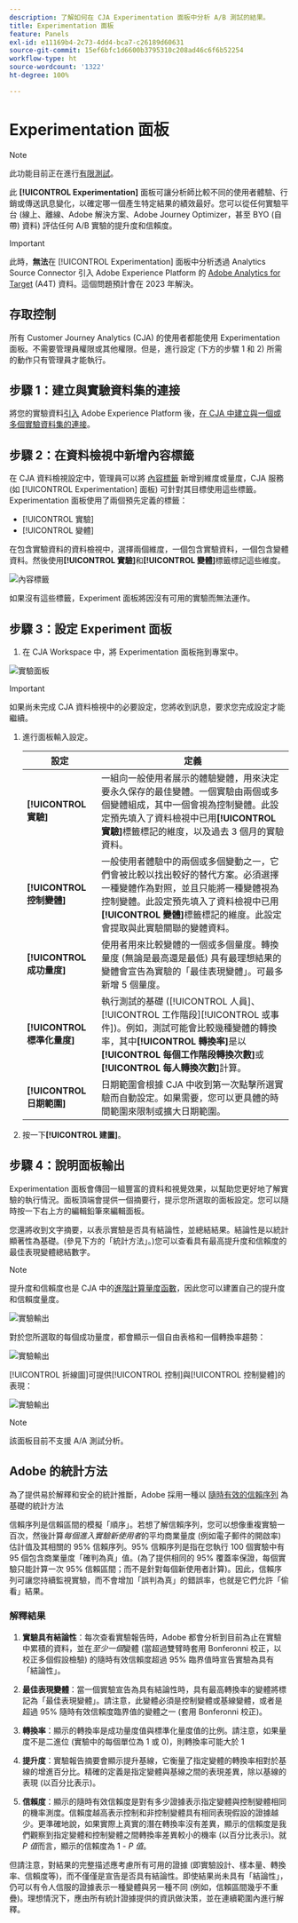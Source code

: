 ```yaml
---
description: 了解如何在 CJA Experimentation 面板中分析 A/B 測試的結果。
title: Experimentation 面板
feature: Panels
exl-id: e11169b4-2c73-4dd4-bca7-c26189d60631
source-git-commit: 15ef6bfc1d6600b3795310c208ad46c6f6b52254
workflow-type: ht
source-wordcount: '1322'
ht-degree: 100%

---
```


# Experimentation 面板

>[!NOTE]
>
>此功能目前正在進行[有限測試](/help/release-notes/releases.md)。

此 **[!UICONTROL Experimentation]** 面板可讓分析師比較不同的使用者體驗、行銷或傳送訊息變化，以確定哪一個產生特定結果的績效最好。您可以從任何實驗平台 (線上、離線、Adobe 解決方案、Adobe Journey Optimizer，甚至 BYO (自帶) 資料) 評估任何 A/B 實驗的提升度和信賴度。

>[!IMPORTANT]
>
>此時，**無法**&#x200B;在 [!UICONTROL Experimentation] 面板中分析透過 Analytics Source Connector 引入 Adobe Experience Platform 的 [Adobe Analytics for Target](https://experienceleague.adobe.com/docs/target/using/integrate/a4t/a4t.html) (A4T) 資料。這個問題預計會在 2023 年解決。

## 存取控制

所有 Customer Journey Analytics (CJA) 的使用者都能使用 Experimentation 面板。不需要管理員權限或其他權限。但是，進行設定 (下方的步驟 1 和 2) 所需的動作只有管理員才能執行。

## 步驟 1：建立與實驗資料集的連接

將您的實驗資料[引入](https://experienceleague.adobe.com/docs/experience-platform/ingestion/home.html?lang=zh-Hant) Adobe Experience Platform 後，[在 CJA 中建立與一個或多個實驗資料集的連接](/help/connections/create-connection.md)。

## 步驟 2：在資料檢視中新增內容標籤

在 CJA 資料檢視設定中，管理員可以將 [內容標籤](/help/data-views/component-settings/overview.md) 新增到維度或量度，CJA 服務 (如 [!UICONTROL Experimentation] 面板) 可針對其目標使用這些標籤。Experimentation 面板使用了兩個預先定義的標籤：

* [!UICONTROL 實驗]
* [!UICONTROL 變體]

在包含實驗資料的資料檢視中，選擇兩個維度，一個包含實驗資料，一個包含變體資料。然後使用&#x200B;**[!UICONTROL 實驗]**&#x200B;和&#x200B;**[!UICONTROL 變體]**&#x200B;標籤標記這些維度。

![內容標籤](assets/context-label.png)

如果沒有這些標籤，Experiment 面板將因沒有可用的實驗而無法運作。

## 步驟 3：設定 Experiment 面板

1. 在 CJA Workspace 中，將 Experimentation 面板拖到專案中。

![實驗面板](assets/experiment.png)

>[!IMPORTANT]
>如果尚未完成 CJA 資料檢視中的必要設定，您將收到訊息，要求您完成設定才能繼續。

1. 進行面板輸入設定。

   | 設定 | 定義 |
   | --- | --- |
   | **[!UICONTROL 實驗]** | 一組向一般使用者展示的體驗變體，用來決定要永久保存的最佳變體。一個實驗由兩個或多個變體組成，其中一個會視為控制變體。此設定預先填入了資料檢視中已用&#x200B;**[!UICONTROL 實驗]**&#x200B;標籤標記的維度，以及過去 3 個月的實驗資料。 |
   | **[!UICONTROL 控制變體]** | 一般使用者體驗中的兩個或多個變動之一，它們會被比較以找出較好的替代方案。必須選擇一種變體作為對照，並且只能將一種變體視為控制變體。此設定預先填入了資料檢視中已用&#x200B;**[!UICONTROL 變體]**&#x200B;標籤標記的維度。此設定會提取與此實驗關聯的變體資料。 |
   | **[!UICONTROL 成功量度]** | 使用者用來比較變體的一個或多個量度。轉換量度 (無論是最高還是最低) 具有最理想結果的變體會宣告為實驗的「最佳表現變體」。可最多新增 5 個量度。 |
   | **[!UICONTROL 標準化量度]** | 執行測試的基礎 ([!UICONTROL 人員]、[!UICONTROL 工作階段][!UICONTROL 或事件])。例如，測試可能會比較幾種變體的轉換率，其中&#x200B;**[!UICONTROL 轉換率]**&#x200B;是以&#x200B;**[!UICONTROL 每個工作階段轉換次數]**&#x200B;或&#x200B;**[!UICONTROL 每人轉換次數]**&#x200B;計算。 |
   | **[!UICONTROL 日期範圍]** | 日期範圍會根據 CJA 中收到第一次點擊所選實驗而自動設定。如果需要，您可以更具體的時間範圍來限制或擴大日期範圍。 |

1. 按一下&#x200B;**[!UICONTROL 建置]**。

## 步驟 4：說明面板輸出

Experimentation 面板會傳回一組豐富的資料和視覺效果，以幫助您更好地了解實驗的執行情況。面板頂端會提供一個摘要行，提示您所選取的面板設定。您可以隨時按一下右上方的編輯鉛筆來編輯面板。

您還將收到文字摘要，以表示實驗是否具有結論性，並總結結果。結論性是以統計顯著性為基礎。(參見下方的「統計方法」。)您可以查看具有最高提升度和信賴度的最佳表現變體總結數字。

>[!NOTE]
>
>提升度和信賴度也是 CJA 中的[進階計算量度函數](/help/components/calc-metrics/cm-adv-functions.md)，因此您可以建置自己的提升度和信賴度量度。

![實驗輸出](assets/exp-output1.png)

對於您所選取的每個成功量度，都會顯示一個自由表格和一個轉換率趨勢：

![實驗輸出](assets/exp-output2.png)

[!UICONTROL 折線圖]可提供[!UICONTROL 控制]與[!UICONTROL 控制變體]的表現：

![實驗輸出](assets/exp-output3.png)

>[!NOTE]
>
>該面板目前不支援 A/A 測試分析。

## Adobe 的統計方法

為了提供易於解釋和安全的統計推斷，Adobe 採用一種以 [隨時有效的信賴序列](https://doi.org/10.48550/arXiv.2103.06476) 為基礎的統計方法

信賴序列是信賴區間的模擬「順序」。若想了解信賴序列，您可以想像重複實驗一百次，然後計算&#x200B;*每個進入實驗新使用者*&#x200B;的平均商業量度 (例如電子郵件的開啟率) 估計值及其相關的 95% 信賴序列。95% 信賴序列是指在您執行 100 個實驗中有 95 個包含商業量度「確判為真」值。(為了提供相同的 95% 覆蓋率保證，每個實驗只能計算一次 95% 信賴區間；而不是針對每個新使用者計算)。因此，信賴序列可讓您持續監視實驗，而不會增加「誤判為真」的錯誤率，也就是它們允許「偷看」結果。

### 解釋結果

1. **實驗具有結論性**：每次查看實驗報告時，Adobe 都會分析到目前為止在實驗中累積的資料，並在&#x200B;*至少一個*&#x200B;變體 (當超過雙臂時套用 Bonferonni 校正，以校正多個假設檢驗) 的隨時有效信賴度超過 95% 臨界值時宣告實驗為具有「結論性」。

2. **最佳表現變體**：當一個實驗宣告為具有結論性時，具有最高轉換率的變體將標記為「最佳表現變體」。請注意，此變體必須是控制變體或基線變體，或者是超過 95% 隨時有效信賴度臨界值的變體之一 (套用 Bonferonni 校正)。

3. **轉換率**：顯示的轉換率是成功量度值與標準化量度值的比例。請注意，如果量度不是二進位 (實驗中的每個單位為 1 或 0)，則轉換率可能大於 1

4. **提升度**：實驗報告摘要會顯示提升基線，它衡量了指定變體的轉換率相對於基線的增進百分比。精確的定義是指定變體與基線之間的表現差異，除以基線的表現 (以百分比表示)。

5. **信賴度**：顯示的隨時有效信賴度是對有多少證據表示指定變體與控制變體相同的機率測度。信賴度越高表示控制和非控制變體具有相同表現假設的證據越少。更準確地說，如果實際上真實的潛在轉換率沒有差異，顯示的信賴度是我們觀察到指定變體和控制變體之間轉換率差異較小的機率 (以百分比表示)。就 *P 值*&#x200B;而言，顯示的信賴度為 1 - *P 值*。

但請注意，對結果的完整描述應考慮所有可用的證據 (即實驗設計、樣本量、轉換率、信賴度等)，而不僅僅是宣告是否具有結論性。即使結果尚未具有「結論性」，仍可以有令人信服的證據表示一種變體與另一種不同 (例如，信賴區間幾乎不重疊)。理想情況下，應由所有統計證據提供的資訊做決策，並在連續範圍內進行解釋。
